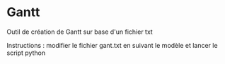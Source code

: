 # Gantt
Outil de création de Gantt sur base d'un fichier txt

Instructions :
modifier le fichier gant.txt en suivant le modèle et lancer le script python

